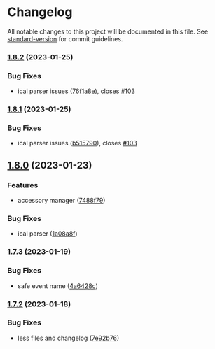 # Changelog

All notable changes to this project will be documented in this file. See [standard-version](https://github.com/conventional-changelog/standard-version) for commit guidelines.

### [1.8.2](https://github.com/uamanager/homebridge-calendar-scheduler/compare/v1.8.1...v1.8.2) (2023-01-25)


### Bug Fixes

* ical parser issues ([76f1a8e](https://github.com/uamanager/homebridge-calendar-scheduler/commit/76f1a8eb0a040b8b2c739a758a04bf9edfbfacd6)), closes [#103](https://github.com/uamanager/homebridge-calendar-scheduler/issues/103)

### [1.8.1](https://github.com/uamanager/homebridge-calendar-scheduler/compare/v1.8.0...v1.8.1) (2023-01-25)


### Bug Fixes

* ical parser issues ([b515790](https://github.com/uamanager/homebridge-calendar-scheduler/commit/b515790b79d508b825f812dbddecbc60e81d1836)), closes [#103](https://github.com/uamanager/homebridge-calendar-scheduler/issues/103)

## [1.8.0](https://github.com/uamanager/homebridge-calendar-scheduler/compare/v1.7.3...v1.8.0) (2023-01-23)


### Features

* accessory manager ([7488f79](https://github.com/uamanager/homebridge-calendar-scheduler/commit/7488f79f78a9d55ea6a1cf6e62f0a0f3a3239c60))


### Bug Fixes

* ical parser ([1a08a8f](https://github.com/uamanager/homebridge-calendar-scheduler/commit/1a08a8f989f57b2d980669249712edfc4e4d1829))

### [1.7.3](https://github.com/uamanager/homebridge-calendar-scheduler/compare/v1.7.2...v1.7.3) (2023-01-19)


### Bug Fixes

* safe event name ([4a6428c](https://github.com/uamanager/homebridge-calendar-scheduler/commit/4a6428c27720bf55c1f30558dc15bafa32fdd172))

### [1.7.2](https://github.com/uamanager/homebridge-calendar-scheduler/compare/v1.7.1...v1.7.2) (2023-01-18)


### Bug Fixes

* less files and changelog ([7e92b76](https://github.com/uamanager/homebridge-calendar-scheduler/commit/7e92b769461d846fefa1ecba45946b1578e5dd9d))
